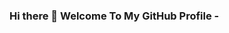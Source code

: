 ### Hi there 👋 Welcome To My GitHub Profile -
<!--

Here are some ideas to get you started:

- 🔭 I’m currently working on project management.
- 🌱 I’m currently learning others work.
- 🤔 I’m looking for help with any work.
- 💬 Ask me about graphic design related.
- 📫 How to reach me: mdranaali720@gmail.com
- 😄 Pronouns: He/His

-->
